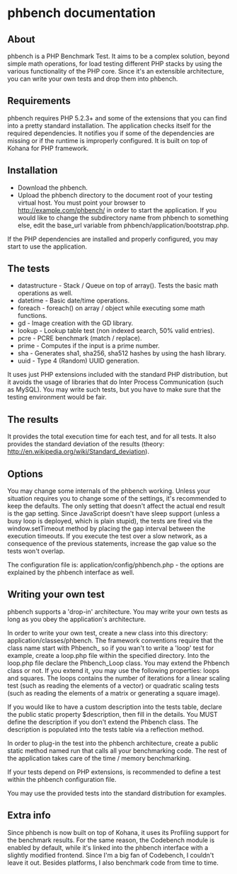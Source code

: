 # phbench documentation

## About

phbench is a PHP Benchmark Test. It aims to be a complex solution, beyond simple math operations, for load testing different PHP stacks by using the various functionality of the PHP core. Since it's an extensible architecture, you can write your own tests and drop them into phbench.

## Requirements

phbench requires PHP 5.2.3+ and some of the extensions that you can find into a pretty standard installation. The application checks itself for the required dependencies. It notifies you if some of the dependencies are missing or if the runtime is improperly configured. It is built on top of Kohana for PHP framework.

## Installation

 * Download the phbench.
 * Upload the phbench directory to the document root of your testing virtual host. You must point your browser to http://example.com/phbench/ in order to start the application. If you would like to change the subdirectory name from phbench to something else, edit the base_url variable from phbench/application/bootstrap.php.

If the PHP dependencies are installed and properly configured, you may start to use the application.

## The tests

 * datastructure - Stack / Queue on top of array(). Tests the basic math operations as well.
 * datetime - Basic date/time operations.
 * foreach - foreach() on array / object while executing some math functions.
 * gd - Image creation with the GD library.
 * lookup - Lookup table test (non indexed search, 50% valid entries).
 * pcre - PCRE benchmark (match / replace).
 * prime - Computes if the input is a prime number.
 * sha - Generates sha1, sha256, sha512 hashes by using the hash library.
 * uuid - Type 4 (Random) UUID generation.

It uses just PHP extensions included with the standard PHP distribution, but it avoids the usage of libraries that do Inter Process Communication (such as MySQL). You may write such tests, but you have to make sure that the testing environment would be fair.

## The results

It provides the total execution time for each test, and for all tests. It also provides the standard deviation of the results (theory: http://en.wikipedia.org/wiki/Standard_deviation).

## Options

You may change some internals of the phbench working. Unless your situation requires you to change some of the settings, it's recommended to keep the defaults. The only setting that doesn't affect the actual end result is the gap setting. Since JavaScript doesn't have sleep support (unless a busy loop is deployed, which is plain stupid), the tests are fired via the window.setTimeout method by placing the gap interval between the execution timeouts. If you execute the test over a slow network, as a consequence of the previous statements, increase the gap value so the tests won't overlap.

The configuration file is: application/config/phbench.php - the options are explained by the phbench interface as well.

## Writing your own test

phbench supports a 'drop-in' architecture. You may write your own tests as long as you obey the application's architecture.

In order to write your own test, create a new class into this directory: application/classes/phbench. The framework conventions require that the class name start with Phbench_ so if you wan't to write a 'loop' test for example, create a loop.php file within the specified directory. Into the loop.php file declare the Phbench_Loop class. You may extend the Phbench class or not. If you extend it, you may use the following properties: loops and squares. The loops contains the number of iterations for a linear scaling test (such as reading the elements of a vector) or quadratic scaling tests (such as reading the elements of a matrix or generating a square image).

If you would like to have a custom description into the tests table, declare the public static property $description, then fill in the details. You MUST define the description if you don't extend the Phbench class. The description is populated into the tests table via a reflection method.

In order to plug-in the test into the phbench architecture, create a public static method named run that calls all your benchmarking code. The rest of the application takes care of the time / memory benchmarking.

If your tests depend on PHP extensions, is recommended to define a test within the phbench configuration file.

You may use the provided tests into the standard distribution for examples.

## Extra info

Since phbench is now built on top of Kohana, it uses its Profiling support for the benchmark results. For the same reason, the Codebench module is enabled by default, while it's linked into the phbench interface with a slightly modified frontend. Since I'm a big fan of Codebench, I couldn't leave it out. Besides platforms, I also benchmark code from time to time.
